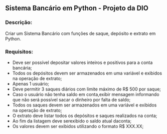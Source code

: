 ## Sistema Bancário em Python - Projeto da DIO

### Descrição:

Criar um Sistema Bancário com funções de saque, depósito e extrato em Python.

### Requisitos:
- Deve ser possível depositar valores inteiros e positivos para a conta bancária;
- Todos os depósitos devem ser armazenados em uma variável e exibidos na operação de extrato;
- Apenas 1 usuário;
- Deve permitir 3 saques diários com limite máximo de R$ 500 por saque;
- Caso o usuário não tenha saldo em conta,exibir mensagem informando que não será possível sacar o dinheiro por falta de saldo;
- Todos os saques devem ser armazenados em uma variável e exibidos na operação de extrato;
- O extrato deve listar todos os depósitos e saques realizados na conta;
- Ao fim da listagem deve serexibido o saldo atual daconta;
- Os valores devem ser exibidos utilizando o formato R$ XXX.XX;

